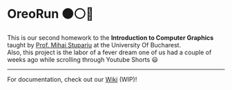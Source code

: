 # OreoRun ⚫⚪🥛

This is our second homework to the **Introduction to Computer Graphics** taught by [Prof. Mihai Stupariu](https://scholar.google.ro/citations?user=0IJXwO4AAAAJ&hl=en) at the University Of Bucharest. <br>
Also, this project is the labor of a fever dream one of us had a couple of weeks ago while scrolling through Youtube Shorts 😃 <br>

---

For documentation, check out our [Wiki](https://github.com/PlatDrake2875/OpenGL_Tema2/wiki) (WIP)! 
